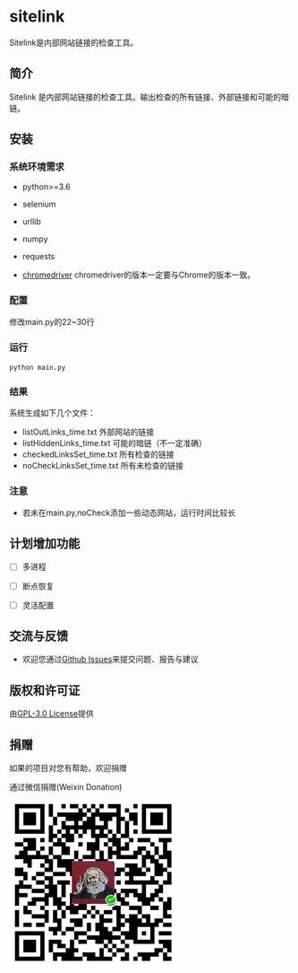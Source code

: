 # sitelink
Sitelink是内部网站链接的检查工具。


## 简介
Sitelink 是内部网站链接的检查工具。输出检查的所有链接、外部链接和可能的暗链。

## 安装
### 系统环境需求
- python>=3.6
- selenium
- urllib
- numpy
- requests

- [chromedriver](http://npm.taobao.org/mirrors/chromedriver/ )
	chromedriver的版本一定要与Chrome的版本一致。

### 配置
修改main.py的22~30行

### 运行
```
python main.py
```
### 结果

系统生成如下几个文件：

- listOutLinks_time.txt  外部网站的链接
- listHiddenLinks_time.txt  可能的暗链（不一定准确）
- checkedLinksSet_time.txt  所有检查的链接
- noCheckLinksSet_time.txt  所有未检查的链接

### 注意
- 若未在main.py,noCheck添加一些动态网站，运行时间比较长

## 计划增加功能
- [ ] 多进程
- [ ] 断点恢复
- [ ] 灵活配置


## 交流与反馈

- 欢迎您通过[Github Issues](https://github.com/abanger/sitelink/issues)来提交问题、报告与建议



## 版权和许可证

由[GPL-3.0 License](LICENSE)提供


## 捐赠

如果的项目对您有帮助，欢迎捐赠

通过微信捐赠(Weixin Donation)

![](img/weixin202011.jpg)